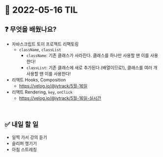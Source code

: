 # 📅 2022-05-16 TIL

## ❓ 무엇을 배웠나요?
- 자바스크립트 토이 프로젝트 리팩토링
  - `className`, `classList`
    - `className`: 기존 클래스가 사라진다. 클래스를 하나만 사용할 땐 이를 사용한다!
    - `classList`: 기존 클래스에 새로 추가된다.(배열이므로!), 클래스를 여러 개 사용할 땐 이를 사용한다!
- 리액트 Hooks, Composition
  - https://velog.io/@jytrack/5월-16일
- 리액트 Rendering, `key`, `onClick`
  - https://velog.io/@jytrack/5월-16일-실시간
<br/>

## ✅ 내일 할 일
- 일찍 가서 강의 듣기
- 슬리퍼 챙기기
- 아침 스트레칭
<br/>